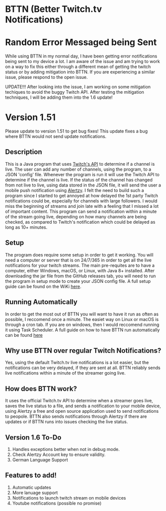 # BTTN (Better Twitch.tv Notifications)

# Random Error Messaged being Sent
While using BTTN in my normal day, I have been getting error notifications being sent to my device a lot. I am aware of the issue and am trying to work on a way to fix this either through a different mean of getting the twitch status or by adding mitigation into BTTN. If you are experiencing a similar issue, please respond to the open issue.

UPDATE!!! After looking into the issue, I am working on some mitigation techiques to avoid the buggy Twitch API. After testing the mitigation techniques, I will be adding them into the 1.6 update!

# Version 1.51
Please update to version 1.51 to get bug fixes! This update fixes a bug where BTTN would not send update notifications.

## Description
This is a Java program that uses [Twitch's API](https://dev.twitch.tv/docs/api/) to determine if a channel is live. The user can add any number of channels, using the program, to a JSON 'config' file. Whenever the program is run it will use the Twitch API to determine if the channel is live. If the status of the channel has changed from not live to live, using data stored in the JSON file, it will send the user a mobile push notification using [Alertzy](https://alertzy.app). I felt the need to build such a program since I started to get annoyed at how delayed the 1st party Twitch notifications could be, especially for channels with large followers. I would miss the beginning of streams and join late with a feeling that I missed a lot of important content. This program can send a notification within a minute of the stream going live, depending on how many channels are being checked, as compared to Twitch's notification which could be delayed as long as 10+ minutes.

## Setup
The program does require some setup in order to get it working. You will need a computer or server that is on 24/7/365 in order to get all the live notifications for your twitch streams. The main pre-requites are to have a computer, either Windows, macOS, or Linux, with Java 8+ installed. After downloading the jar file from the GitHub releases tab, you will need to run the program in setup mode to create your JSON config file. A full setup guide can be found on the WiKi [here](https://github.com/jnstockley/BTTN/wiki/Getting-Started!).

## Running Automatically
In order to get the most out of BTTN you will want to have it run as often as possible, I reccomend once a minute. The easiet way on Linux or macOS is through a cron tab. If you are on windows, then I would reccomend running it using Task Scheduler. A full guide on how to have BTTN run automatically can be found [here](https://github.com/jnstockley/BTTN/wiki/Running-BTTN-Automatically!)

## Why use BTTN over regular Twitch Notifications?
Yes, using the default Twitch.tv live notifications is a lot easier, but the notifications can be very delayed, if they are sent at all. BTTN reliably sends live notifications within a minute of the streamer going live.

## How does BTTN work?
It uses the official Twitch.tv API to determine when a streamer goes live, saves the live status to a file, and sends a notification to your mobile device, using Alertzy a free and open source application used to send notifications to peopole. BTTN also sends notifications through Alertzy if there are updates or if BTTN runs into issues checking the live status.

## Version 1.6 To-Do
1. Handles exceptions better when not in debug mode.
2. Check Alertzy Account key to ensure validity.
3. German Language Support

## Features to add!
1. Automatic updates
2. More lanuage support
3. Notifications to launch twitch stream on mobile devices
4. Youtube notifications (possible no promise)
